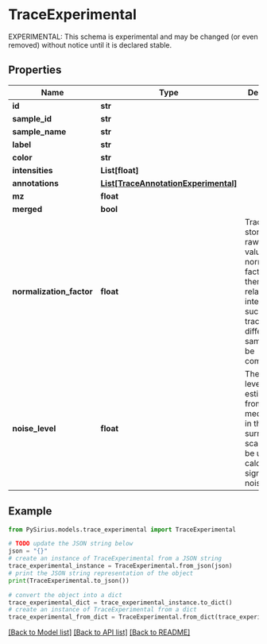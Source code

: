 # TraceExperimental

EXPERIMENTAL: This schema is experimental and may be changed (or even removed) without notice until it is declared stable.

## Properties

Name | Type | Description | Notes
------------ | ------------- | ------------- | -------------
**id** | **str** |  | [optional] 
**sample_id** | **str** |  | [optional] 
**sample_name** | **str** |  | [optional] 
**label** | **str** |  | [optional] 
**color** | **str** |  | [optional] 
**intensities** | **List[float]** |  | [optional] 
**annotations** | [**List[TraceAnnotationExperimental]**](TraceAnnotationExperimental.md) |  | [optional] 
**mz** | **float** |  | [optional] 
**merged** | **bool** |  | [optional] 
**normalization_factor** | **float** | Traces are stored with raw intensity values. The normalization factor maps them to relative intensities,  such that traces from different samples can be compared. | [optional] 
**noise_level** | **float** | The noise level is estimated from the median noise in the surrounding scans. It can be used to  calculate signal-to-noise ratios. | [optional] 

## Example

```python
from PySirius.models.trace_experimental import TraceExperimental

# TODO update the JSON string below
json = "{}"
# create an instance of TraceExperimental from a JSON string
trace_experimental_instance = TraceExperimental.from_json(json)
# print the JSON string representation of the object
print(TraceExperimental.to_json())

# convert the object into a dict
trace_experimental_dict = trace_experimental_instance.to_dict()
# create an instance of TraceExperimental from a dict
trace_experimental_from_dict = TraceExperimental.from_dict(trace_experimental_dict)
```
[[Back to Model list]](../README.md#documentation-for-models) [[Back to API list]](../README.md#documentation-for-api-endpoints) [[Back to README]](../README.md)


